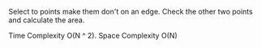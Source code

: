 Select to points make them don't on an edge. Check the other two points and calculate the area.


Time Complexity O(N ^ 2). Space Complexity O(N)